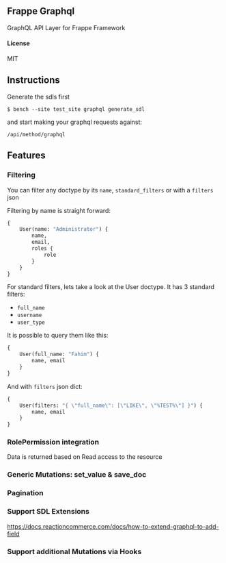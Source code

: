 ## Frappe Graphql

GraphQL API Layer for Frappe Framework

#### License

MIT

## Instructions
Generate the sdls first
```
$ bench --site test_site graphql generate_sdl
```
and start making your graphql requests against:
```
/api/method/graphql
```

## Features
### Filtering
You can filter any doctype by its `name`, `standard_filters` or with a `filters` json

Filtering by name is straight forward:
```graphql
{
    User(name: "Administrator") {
        name,
        email,
        roles {
            role
        }
    }
}
```
For standard filters, lets take a look at the User doctype. It has 3 standard filters:
- `full_name`
- `username`
- `user_type`

It is possible to query them like this:
```graphql
{
    User(full_name: "Fahim") {
        name, email
    }
}
```

And with `filters` json dict:
```graphql
{
    User(filters: "{ \"full_name\": [\"LIKE\", \"%TEST%\"] }") {
        name, email
    }
}
```  

### RolePermission integration
Data is returned based on Read access to the resource

### Generic Mutations: set_value & save_doc
### Pagination
### Support SDL Extensions
https://docs.reactioncommerce.com/docs/how-to-extend-graphql-to-add-field
### Support additional Mutations via Hooks